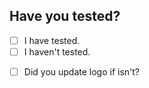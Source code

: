 ## Have you tested?
- [ ] I have tested.
- [ ] I haven't tested.
<!-- please update logo, if the logo is PocketMine-MP of head in files, update to this: 
/*
 *
 *  _                       _           _ __  __ _
 * (_)                     (_)         | |  \/  (_)
 *  _ _ __ ___   __ _  __ _ _  ___ __ _| | \  / |_ _ __   ___
 * | | '_ ` _ \ / _` |/ _` | |/ __/ _` | | |\/| | | '_ \ / _ \
 * | | | | | | | (_| | (_| | | (_| (_| | | |  | | | | | |  __/
 * |_|_| |_| |_|\__,_|\__, |_|\___\__,_|_|_|  |_|_|_| |_|\___|
 *                     __/ |
 *                    |___/
 *
 * This program is a third party build by ImagicalMine.
 *
 * PocketMine is free software: you can redistribute it and/or modify
 * it under the terms of the GNU Lesser General Public License as published by
 * the Free Software Foundation, either version 3 of the License, or
 * (at your option) any later version.
 *
 * @author ImagicalMine Team
 * @link http://forums.imagicalmine.net/
 *
 *
*/ -->
- [ ] Did you update logo if isn't?
